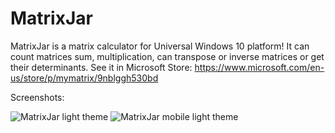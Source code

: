 # MatrixJar
MatrixJar is a matrix calculator for Universal Windows 10 platform! It can count matrices sum, multiplication, can transpose or inverse matrices or get their determinants. See it in Microsoft Store: https://www.microsoft.com/en-us/store/p/mymatrix/9nblggh530bd

Screenshots:

![MatrixJar light theme](https://store-images.s-microsoft.com/image/apps.13606.13510798887679479.9680f544-cbf5-4408-93bb-ac7612bbbaf5.1429c927-cfb2-4a03-b57f-95be8775170b?w=530&h=298&q=60) ![MatrixJar mobile light theme](https://store-images.s-microsoft.com/image/apps.22158.13510798887679479.da85dee6-e35f-4e09-8234-c8463a43eb83.439f6781-3098-4076-ace9-860c2e6d7b96?w=168&h=298&q=60)


